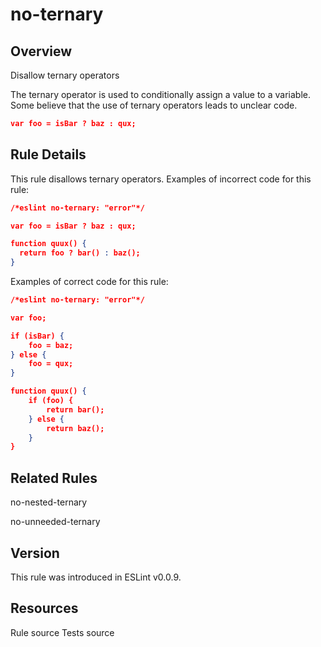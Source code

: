 
# no-ternary
## Overview
Disallow ternary operators



The ternary operator is used to conditionally assign a value to a variable. Some believe that the use of ternary operators leads to unclear code.

```json
var foo = isBar ? baz : qux;
```
## Rule Details
This rule disallows ternary operators.
Examples of incorrect code for this rule:


```json
/*eslint no-ternary: "error"*/

var foo = isBar ? baz : qux;

function quux() {
  return foo ? bar() : baz();
}
```
Examples of correct code for this rule:


```json
/*eslint no-ternary: "error"*/

var foo;

if (isBar) {
    foo = baz;
} else {
    foo = qux;
}

function quux() {
    if (foo) {
        return bar();
    } else {
        return baz();
    }
}
```

## Related Rules


no-nested-ternary 

no-unneeded-ternary 


## Version
This rule was introduced in ESLint v0.0.9.
## Resources

Rule source 
Tests source 

